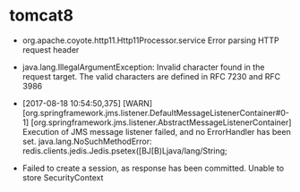 # tomcat8 

- org.apache.coyote.http11.Http11Processor.service Error parsing HTTP request header

- java.lang.IllegalArgumentException: Invalid character found in the request target. The valid characters are defined in RFC 7230 and RFC 3986

- [2017-08-18 10:54:50,375] [WARN] [org.springframework.jms.listener.DefaultMessageListenerContainer#0-1] [org.springframework.jms.listener.AbstractMessageListenerContainer] Execution of JMS message listener failed, and no ErrorHandler has been set.
java.lang.NoSuchMethodError: redis.clients.jedis.Jedis.psetex([BJ[B)Ljava/lang/String;

- Failed to create a session, as response has been committed. Unable to store SecurityContext




